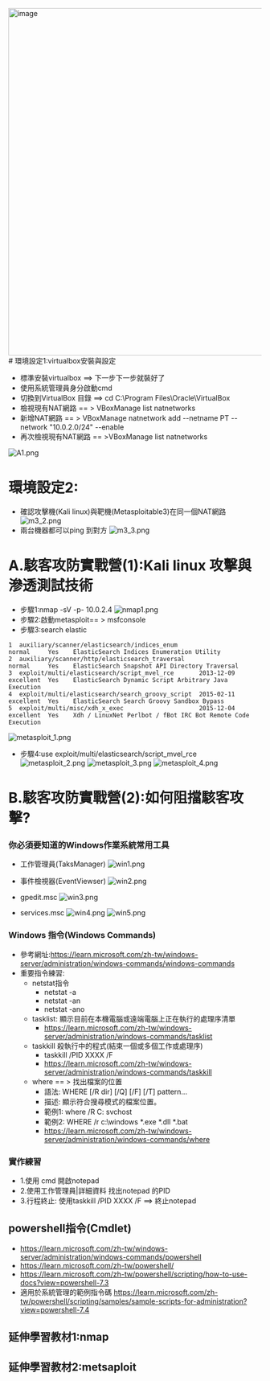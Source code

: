 <img width="691" alt="image" src="https://github.com/8wingflying/20231216/assets/19550271/71ea8c89-e637-4f61-ab7a-8973174b7dc0"># 環境設定1:virtualbox安裝與設定
- 標準安裝virtualbox ==> 下一步下一步就裝好了
- 使用系統管理員身分啟動cmd
- 切換到VirtualBox 目錄 ==> cd C:\Program Files\Oracle\VirtualBox
- 檢視現有NAT網路 == > VBoxManage list natnetworks
- 新增NAT網路 == > VBoxManage natnetwork add --netname PT --network "10.0.2.0/24" --enable
- 再次檢視現有NAT網路 == >VBoxManage list natnetworks

![A1.png](A1.png)

# 環境設定2:
- 確認攻擊機(Kali linux)與靶機(Metasploitable3)在同一個NAT網路
![m3_2.png](m3_2.png)
- 兩台機器都可以ping 到對方 
![m3_3.png](m3_3.png)

# A.駭客攻防實戰營(1):Kali linux 攻擊與滲透測試技術
- 步驟1:nmap -sV -p- 10.0.2.4
![nmap1.png](nmap1.png)
- 步驟2:啟動metasploit== > msfconsole
- 步驟3:search elastic
```
1  auxiliary/scanner/elasticsearch/indices_enum                       normal     Yes    ElasticSearch Indices Enumeration Utility
2  auxiliary/scanner/http/elasticsearch_traversal                     normal     Yes    ElasticSearch Snapshot API Directory Traversal
3  exploit/multi/elasticsearch/script_mvel_rce       2013-12-09       excellent  Yes    ElasticSearch Dynamic Script Arbitrary Java Execution
4  exploit/multi/elasticsearch/search_groovy_script  2015-02-11       excellent  Yes    ElasticSearch Search Groovy Sandbox Bypass
5  exploit/multi/misc/xdh_x_exec                     2015-12-04       excellent  Yes    Xdh / LinuxNet Perlbot / fBot IRC Bot Remote Code Execution
```
![metasploit_1.png](metasploit_1.png)
- 步驟4:use exploit/multi/elasticsearch/script_mvel_rce
![metasploit_2.png](metasploit_2.png)
![metasploit_3.png](metasploit_3.png)
![metasploit_4.png](metasploit_4.png)


# B.駭客攻防實戰營(2):如何阻擋駭客攻擊?
### 你必須要知道的Windows作業系統常用工具
- 工作管理員(TaksManager)
![win1.png](win1.png)

- 事件檢視器(EventViewser)
![win2.png](win2.png)
- gpedit.msc
![win3.png](win3.png)
- services.msc
![win4.png](win4.png)
![win5.png](win5.png)
### Windows 指令(Windows Commands)
- 參考網址:https://learn.microsoft.com/zh-tw/windows-server/administration/windows-commands/windows-commands
- 重要指令練習:
  - netstat指令
    - netstat -a
    - netstat -an
    - netstat -ano
  - tasklist: 顯示目前在本機電腦或遠端電腦上正在執行的處理序清單
    - https://learn.microsoft.com/zh-tw/windows-server/administration/windows-commands/tasklist 
  - taskkill 殺執行中的程式(結束一個或多個工作或處理序)
    - taskkill /PID XXXX /F
    - https://learn.microsoft.com/zh-tw/windows-server/administration/windows-commands/taskkill
  - where == > 找出檔案的位置
    - 語法: WHERE [/R dir] [/Q] [/F] [/T] pattern...
    - 描述: 顯示符合搜尋模式的檔案位置。
    - 範例1: where /R C: svchost
    - 範例2: WHERE /r c:\windows *.exe *.dll *.bat
    - https://learn.microsoft.com/zh-tw/windows-server/administration/windows-commands/where
### 實作練習
- 1.使用 cmd 開啟notepad
- 2.使用工作管理員|詳細資料 找出notepad 的PID
- 3.行程終止: 使用taskkill /PID XXXX /F  ==> 終止notepad

## powershell指令(Cmdlet)
- https://learn.microsoft.com/zh-tw/windows-server/administration/windows-commands/powershell
- https://learn.microsoft.com/zh-tw/powershell/
- https://learn.microsoft.com/zh-tw/powershell/scripting/how-to-use-docs?view=powershell-7.3
- 適用於系統管理的範例指令碼 https://learn.microsoft.com/zh-tw/powershell/scripting/samples/sample-scripts-for-administration?view=powershell-7.4

## 延伸學習教材1:nmap
## 延伸學習教材2:metsaploit
